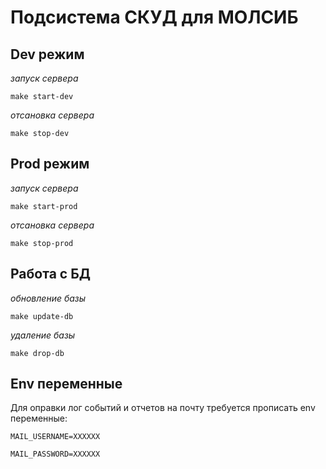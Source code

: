 # Подсистема СКУД для МОЛСИБ

## Dev режим
_запуск сервера_

`make start-dev`

_отсановка сервера_

`make stop-dev`

## Prod режим
_запуск сервера_

`make start-prod`

_отсановка сервера_

`make stop-prod`

## Работа с БД
_обновление базы_

`make update-db`

_удаление базы_

`make drop-db`

## Env переменные

Для оправки лог событий и отчетов на почту требуется прописать env переменные:

`MAIL_USERNAME=ХХХХХХ`

`MAIL_PASSWORD=ХХХХХХ`
